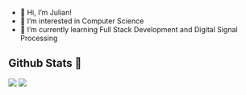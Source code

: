 - 👋 Hi, I’m Julian!
- 👀 I’m interested in Computer Science
- 🌱 I’m currently learning Full Stack Development and Digital Signal Processing

<!---
Julianaguilar98/Julianaguilar98 is a ✨ special ✨ repository because its `README.md` (this file) appears on your GitHub profile.
You can click the Preview link to take a look at your changes.
--->

## Github Stats :compass:
<img src="https://github-readme-stats.vercel.app/api/top-langs/?username=julianaguilar98&layout=compact&theme=material-synthwave">
<img src="https://github-readme-stats.vercel.app/api/top-langs/?username=julianaguilar98&count_private=true&theme=synthwave">
